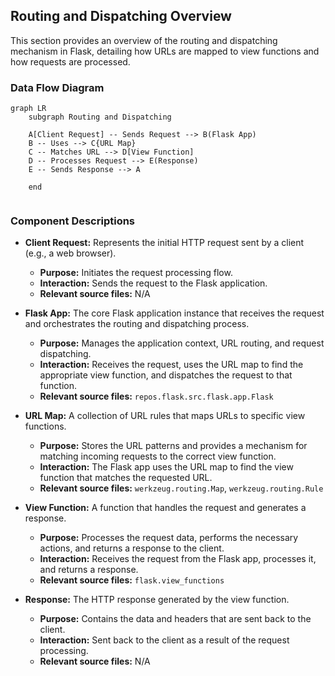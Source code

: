 ## Routing and Dispatching Overview

This section provides an overview of the routing and dispatching mechanism in Flask, detailing how URLs are mapped to view functions and how requests are processed.

### Data Flow Diagram

```mermaid
graph LR
    subgraph Routing and Dispatching

    A[Client Request] -- Sends Request --> B(Flask App) 
    B -- Uses --> C{URL Map}
    C -- Matches URL --> D[View Function]
    D -- Processes Request --> E(Response)
    E -- Sends Response --> A

    end


```

### Component Descriptions

*   **Client Request:** Represents the initial HTTP request sent by a client (e.g., a web browser).
    *   **Purpose:** Initiates the request processing flow.
    *   **Interaction:** Sends the request to the Flask application.
    *   **Relevant source files:** N/A

*   **Flask App:** The core Flask application instance that receives the request and orchestrates the routing and dispatching process.
    *   **Purpose:** Manages the application context, URL routing, and request dispatching.
    *   **Interaction:** Receives the request, uses the URL map to find the appropriate view function, and dispatches the request to that function.
    *   **Relevant source files:** `repos.flask.src.flask.app.Flask`

*   **URL Map:** A collection of URL rules that maps URLs to specific view functions.
    *   **Purpose:** Stores the URL patterns and provides a mechanism for matching incoming requests to the correct view function.
    *   **Interaction:** The Flask app uses the URL map to find the view function that matches the requested URL.
    *   **Relevant source files:** `werkzeug.routing.Map`, `werkzeug.routing.Rule`

*   **View Function:** A function that handles the request and generates a response.
    *   **Purpose:** Processes the request data, performs the necessary actions, and returns a response to the client.
    *   **Interaction:** Receives the request from the Flask app, processes it, and returns a response.
    *   **Relevant source files:** `flask.view_functions`

*   **Response:** The HTTP response generated by the view function.
    *   **Purpose:** Contains the data and headers that are sent back to the client.
    *   **Interaction:** Sent back to the client as a result of the request processing.
    *   **Relevant source files:** N/A
